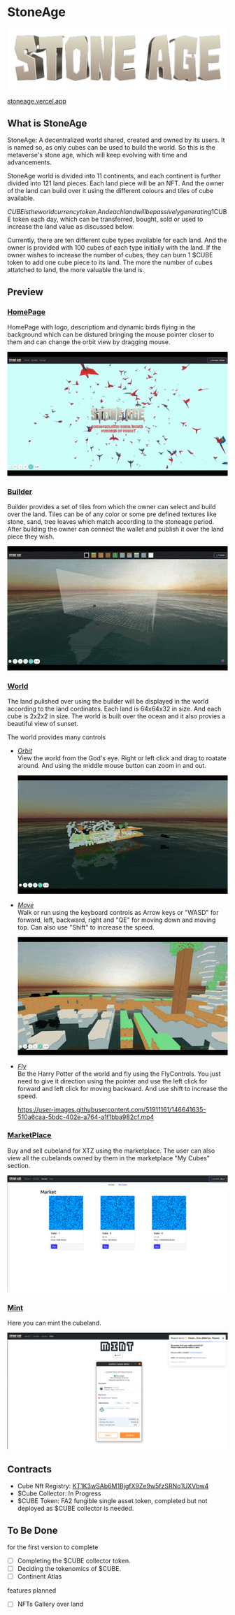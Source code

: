 # StoneAge

<img src="./images/stoneage.png" >

[stoneage.vercel.app](http://stoneage.vercel.app/)

## What is StoneAge

StoneAge: A decentralized world shared, created and owned by its users. It is named so, as only cubes can be used to build the world. So this is the metaverse's stone age, which will keep evolving with time and advancements.

StoneAge world is divided into 11 continents, and each continent is further divided into 121 land pieces. Each land piece will be an NFT. And the owner of the land can build over it using the different colours and tiles of cube available.

$CUBE is the world currency token. And each land will be passively generating 1$CUBE token each day, which can be transferred, bought, sold or used to increase the land value as discussed below.

Currently, there are ten different cube types available for each land. And the owner is provided with 100 cubes of each type initially with the land. If the owner wishes to increase the number of cubes, they can burn 1 $CUBE token to add one cube piece to its land. The more the number of cubes attatched to land, the more valuable the land is.

## Preview

### [HomePage](https://stoneage.vercel.app)

HomePage with logo, descriptiom and dynamic birds flying in the background which can be distured bringing the mouse pointer closer to them and can change the orbit view by dragging mouse.

<img src="./images/home.gif" >

### [Builder](https://stoneage.vercel.app/builder)

Builder provides a set of tiles from which the owner can select and build over the land. Tiles can be of any color or some pre defined textures like stone, sand, tree leaves which match according to the stoneage period. After building the owner can connect the wallet and publish it over the land piece they wish.

<img src="./images/builder.gif" >

### [World](https://stoneage.vercel.app/world)

The land pulished over using the builder will be displayed in the world according to the land cordinates. Each land is 64x64x32 in size. And each cube is 2x2x2 in size. The world is built over the ocean and it also provies a beautiful view of sunset.

The world provides many controls

-   [_Orbit_](https://stoneage.vercel.app/world?controls=orbit)  
    View the world from the God's eye. Right or left click and drag to roatate around. And using the middle mouse button can zoom in and out.

    <img src="./images/orbit.gif" >

-   [_Move_](https://stoneage.vercel.app/world?controls=move)  
     Walk or run using the keyboard controls as Arrow keys or "WASD" for forward, left, backward, right and "QE" for moving down and moving top. Can also use "Shift" to increase the speed.

     <img src="./images/move.gif" >

-   [_Fly_](https://stoneage.vercel.app/world?controls=fly)  
     Be the Harry Potter of the world and fly using the FlyControls. You just need to give it direction using the pointer and use the left click for forward and left click for moving backward. And use shift to increase the speed.

    https://user-images.githubusercontent.com/51911161/146641635-510a6caa-5bdc-402e-a764-a1f1bba982cf.mp4

### [MarketPlace](https://stoneage.vercel.app/marketplace)

Buy and sell cubeland for XTZ using the marketplace. The user can also view all the cubelands owned by them in the marketplace "My Cubes" section.

<img src="./images/market.png" >

### [Mint](https://stoneage.vercel.app/mint)

Here you can mint the cubeland.

<img src="./images/mint.png" >

## Contracts

-   Cube Nft Registry: [KT1K3wSAb6M1BjgfX9Ze9w5fzSRNo1UXVbw4](https://better-call.dev/hangzhou2net/KT1K3wSAb6M1BjgfX9Ze9w5fzSRNo1UXVbw4/operations)
-   $Cube Collector: In Progress
-   $CUBE Token: FA2 fungible single asset token, completed but not deployed as $CUBE collector is needed.

## To Be Done

for the first version to complete

-   [ ] Completing the $CUBE collector token.
-   [ ] Deciding the tokenomics of $CUBE.
-   [ ] Continent Atlas

features planned

-   [ ] NFTs Gallery over land
